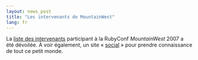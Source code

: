 ```yaml
---
layout: news_post
title: "Les intervenants de MountainWest"
lang: fr
---
```


La [liste des intervenants][1] participant à la RubyConf *MountainWest*
2007 a été dévoilée. À voir également, un site « [social][2] » pour
prendre connaissance de tout ce petit monde.



[1]: http://mtnwestruby.org/speakers 
[2]: http://mtnwestruby.conferencemeetup.com/people 
